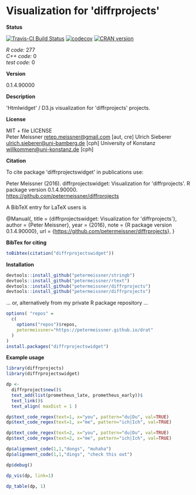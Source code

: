 
Visualization for 'diffrprojects'
=================================

**Status**

[![Travis-CI Build Status](https://travis-ci.org/petermeissner/diffrprojectswidget.svg?branch=master)](https://travis-ci.org/petermeissner/diffrprojectswidget) [![codecov](https://codecov.io/gh/petermeissner/diffrprojectswidget/branch/master/graph/badge.svg)](https://codecov.io/gh/petermeissner/diffrprojectswidget/tree/master/R) [![CRAN version](http://www.r-pkg.org/badges/version/diffrprojectswidget)](https://cran.r-project.org/package=diffrprojectswidget)

*R code:* 277<br> *C++ code:* 0<br> *test code:* 0

**Version**

0.1.4.90000

**Description**

'Htmlwidget' / D3.js visualization for 'diffrprojects' projects.

**License**

MIT + file LICENSE <br>Peter Meissner <retep.meissner@gmail.com> \[aut, cre\] Ulrich Sieberer <ulrich.sieberer@uni-bamberg.de> \[cph\] University of Konstanz <willkommen@uni-konstanz.de> \[cph\]

**Citation**

To cite package 'diffrprojectswidget' in publications use:

Peter Meissner (2016). diffrprojectswidget: Visualization for 'diffrprojects'. R package version 0.1.4.90000. <https://github.com/petermeissner/diffrprojects>

A BibTeX entry for LaTeX users is

@Manual{, title = {diffrprojectswidget: Visualization for 'diffrprojects'}, author = {Peter Meissner}, year = {2016}, note = {R package version 0.1.4.90000}, url = {<https://github.com/petermeissner/diffrprojects>}, }

**BibTex for citing**

``` r
toBibtex(citation("diffrprojectswidget"))
```

**Installation**

``` r
devtools::install_github("petermeissner/stringb")
devtools::install_github("petermeissner/rtext")
devtools::install_github("petermeissner/diffrprojects")
devtools::install_github("petermeissner/diffrprojects")
```

... or, alternatively from my private R package repository ...

``` r
options( "repos" = 
  c(
    options("repos")$repos, 
    petermeissner="https://petermeissner.github.io/drat"
  ) 
)
install.packages("diffrprojectswidget")
```

**Example usage**

``` r
library(diffrprojects)
library(diffrprojectswidget)

dp <-
  diffrproject$new()$
  text_add(list(prometheus_late, prometheus_early))$
  text_link()$
  text_align( maxDist = 1 )

dp$text_code_regex(text=1, x="you", pattern="du|Du", val=TRUE)
dp$text_code_regex(text=1, x="me", pattern="ich|Ich", val=TRUE)

dp$text_code_regex(text=2, x="you", pattern="du|Du", val=TRUE)
dp$text_code_regex(text=2, x="me", pattern="ich|Ich", val=TRUE)

dp$alignment_code(1,1,"dongs", "muhaha")
dp$alignment_code(1,1,"dings", "check this out")

dp$debug()

dp_vis(dp, link=1)
```

<!--html_preserve-->

<script type="application/json" data-for="htmlwidget-9dd811a1b0e2206024fd">{"x":{"alignment":"[\n  [1, 1, 0, \"no-change\"],\n  [2, 2, 0, \"no-change\"],\n  [3, 3, 1, \"change\"],\n  [4, 4, 0, \"no-change\"],\n  [5, 5, 0, \"no-change\"],\n  [6, 6, 0, \"no-change\"],\n  [7, 7, 0, \"no-change\"],\n  [8, 8, 0, \"no-change\"],\n  [9, 9, 0, \"no-change\"],\n  [10, 10, 0, \"no-change\"],\n  [11, 11, 1, \"change\"],\n  [12, 12, 0, \"no-change\"],\n  [13, 13, 0, \"no-change\"],\n  [14, null, 25, \"deletion\"],\n  [null, 14, 23, \"insertion\"],\n  [15, 15, 1, \"change\"],\n  [16, null, 21, \"deletion\"],\n  [null, 16, 23, \"insertion\"],\n  [17, 17, 0, \"no-change\"],\n  [18, 18, 0, \"no-change\"],\n  [19, 19, 0, \"no-change\"],\n  [20, 20, 0, \"no-change\"],\n  [21, 21, 0, \"no-change\"],\n  [22, 22, 0, \"no-change\"],\n  [23, 23, 0, \"no-change\"],\n  [24, 24, 0, \"no-change\"],\n  [25, 25, 0, \"no-change\"],\n  [26, 26, 0, \"no-change\"],\n  [27, 27, 1, \"change\"],\n  [28, 28, 1, \"change\"],\n  [29, 29, 0, \"no-change\"],\n  [30, 30, 0, \"no-change\"],\n  [31, null, 28, \"deletion\"],\n  [null, 31, 27, \"insertion\"],\n  [32, 32, 1, \"change\"],\n  [33, 33, 0, \"no-change\"],\n  [34, 34, 0, \"no-change\"],\n  [35, 35, 0, \"no-change\"],\n  [36, 36, 0, \"no-change\"],\n  [37, 37, 0, \"no-change\"],\n  [38, 38, 0, \"no-change\"],\n  [39, 39, 0, \"no-change\"],\n  [40, 40, 0, \"no-change\"],\n  [41, 41, 0, \"no-change\"],\n  [42, 42, 0, \"no-change\"],\n  [43, 43, 0, \"no-change\"],\n  [44, 44, 0, \"no-change\"],\n  [45, 45, 0, \"no-change\"],\n  [46, 46, 0, \"no-change\"],\n  [47, 47, 0, \"no-change\"],\n  [48, 48, 0, \"no-change\"],\n  [49, 49, 0, \"no-change\"],\n  [50, 50, 0, \"no-change\"],\n  [51, 51, 0, \"no-change\"],\n  [52, 52, 0, \"no-change\"],\n  [53, 53, 0, \"no-change\"],\n  [54, 54, 0, \"no-change\"],\n  [55, 55, 0, \"no-change\"],\n  [56, 56, 0, \"no-change\"],\n  [57, 57, 0, \"no-change\"],\n  [58, 58, 0, \"no-change\"],\n  [59, 59, 0, \"no-change\"],\n  [60, 60, 0, \"no-change\"]\n]","alignment_vars":"[\"token_i_1\", \"token_i_2\", \"distance\", \"type\"]","text":"[\n  [1, 2, 27, \"Johann Wolfgang von Goethe\", 1],\n  [2, 30, 41, \"\\\"Prometheus\\\"\", 1],\n  [3, 44, 71, \"Bedecke deinen Himmel, Zeus,\", 1],\n  [4, 73, 88, \"Mit Wolkendunst,\", 1],\n  [5, 90, 116, \"Und übe, dem Knaben gleich,\", 1],\n  [6, 118, 135, \"Der Disteln köpft,\", 1],\n  [7, 137, 166, \"An Eichen dich und Bergeshöhn;\", 1],\n  [8, 168, 186, \"Müßt mir meine Erde\", 1],\n  [9, 188, 205, \"Doch lassen stehn,\", 1],\n  [10, 207, 243, \"Und meine Hütte, die du nicht gebaut,\", 1],\n  [11, 245, 260, \"Und meinen Herd,\", 1],\n  [12, 262, 276, \"Um dessen Gluth\", 1],\n  [13, 278, 295, \"Du mich beneidest.\", 1],\n  [14, 298, 322, \"Ich kenne nichts Aermeres\", 1],\n  [15, 324, 357, \"Unter der Sonn', als euch, Götter!\", 1],\n  [16, 359, 379, \"Ihr nähret kümmerlich\", 1],\n  [17, 381, 396, \"Von Opfersteuern\", 1],\n  [18, 398, 412, \"Und Gebetshauch\", 1],\n  [19, 414, 427, \"Eure Majestät,\", 1],\n  [20, 429, 446, \"Und darbtet, wären\", 1],\n  [21, 448, 471, \"Nicht Kinder und Bettler\", 1],\n  [22, 473, 494, \"Hoffnungsvolle Thoren.\", 1],\n  [23, 497, 516, \"Da ich ein Kind war,\", 1],\n  [24, 518, 545, \"Nicht wußte wo aus noch ein,\", 1],\n  [25, 547, 576, \"Kehrt' ich mein verirrtes Auge\", 1],\n  [26, 578, 608, \"Zur Sonne, als wenn drüber wär'\", 1],\n  [27, 610, 639, \"Ein Ohr, zu hören meine Klage,\", 1],\n  [28, 641, 661, \"Ein Herz, wie mein's,\", 1],\n  [29, 663, 694, \"Sich des Bedrängten zu erbarmen.\", 1],\n  [30, 697, 708, \"Wer half mir\", 1],\n  [31, 710, 737, \"Wider der Titanen Uebermuth?\", 1],\n  [32, 739, 764, \"Wer rettete vom Tode mich,\", 1],\n  [33, 766, 779, \"Von Sklaverey?\", 1],\n  [34, 781, 817, \"Hast du nicht alles selbst vollendet,\", 1],\n  [35, 819, 838, \"Heilig glühend Herz?\", 1],\n  [36, 840, 865, \"Und glühtest jung und gut,\", 1],\n  [37, 867, 888, \"Betrogen, Rettungsdank\", 1],\n  [38, 890, 915, \"Dem Schlafenden da droben?\", 1],\n  [39, 918, 939, \"Ich dich ehren? Wofür?\", 1],\n  [40, 941, 971, \"Hast du die Schmerzen gelindert\", 1],\n  [41, 973, 989, \"Je des Beladenen?\", 1],\n  [42, 991, 1019, \"Hast du die Thränen gestillet\", 1],\n  [43, 1021, 1039, \"Je des Geängsteten?\", 1],\n  [44, 1041, 1076, \"Hat nicht mich zum Manne geschmiedet\", 1],\n  [45, 1078, 1097, \"Die allmächtige Zeit\", 1],\n  [46, 1099, 1122, \"Und das ewige Schicksal,\", 1],\n  [47, 1124, 1145, \"Meine Herrn und deine?\", 1],\n  [48, 1148, 1164, \"Wähntest du etwa,\", 1],\n  [49, 1166, 1193, \"Ich sollte das Leben hassen,\", 1],\n  [50, 1195, 1212, \"In Wüsten fliehen,\", 1],\n  [51, 1214, 1228, \"Weil nicht alle\", 1],\n  [52, 1230, 1251, \"Blüthenträume reiften?\", 1],\n  [53, 1254, 1283, \"Hier sitz' ich, forme Menschen\", 1],\n  [54, 1285, 1302, \"Nach meinem Bilde,\", 1],\n  [55, 1304, 1338, \"Ein Geschlecht, das mir gleich sey,\", 1],\n  [56, 1340, 1360, \"Zu leiden, zu weinen,\", 1],\n  [57, 1362, 1392, \"Zu genießen und zu freuen sich,\", 1],\n  [58, 1394, 1418, \"Und dein nicht zu achten,\", 1],\n  [59, 1420, 1427, \"Wie ich!\", 1],\n  [60, 1430, 1462, \"source: https://de.wikisource.org\", 1],\n  [1, 2, 27, \"Johann Wolfgang von Goethe\", 2],\n  [2, 30, 41, \"\\\"Prometheus\\\"\", 2],\n  [3, 44, 71, \"Bedecke deinen Himmel, Zevs,\", 2],\n  [4, 73, 88, \"Mit Wolkendunst,\", 2],\n  [5, 90, 116, \"Und übe, dem Knaben gleich,\", 2],\n  [6, 118, 135, \"Der Disteln köpft,\", 2],\n  [7, 138, 167, \"An Eichen dich und Bergeshöhn;\", 2],\n  [8, 169, 187, \"Müßt mir meine Erde\", 2],\n  [9, 189, 206, \"Doch lassen stehn,\", 2],\n  [10, 208, 244, \"Und meine Hütte, die du nicht gebaut,\", 2],\n  [11, 246, 260, \"Und meinen Herd\", 2],\n  [12, 262, 276, \"Um dessen Gluth\", 2],\n  [13, 278, 295, \"Du mich beneidest.\", 2],\n  [14, 298, 320, \"Ich kenne nichts ärmers\", 2],\n  [15, 322, 354, \"Unter der Sonn' als euch, Götter!\", 2],\n  [16, 356, 378, \"  Ihr nähret kümmerlich\", 2],\n  [17, 380, 395, \"Von Opfersteuern\", 2],\n  [18, 397, 411, \"Und Gebetshauch\", 2],\n  [19, 413, 426, \"Eure Majestät,\", 2],\n  [20, 428, 445, \"Und darbtet, wären\", 2],\n  [21, 447, 470, \"Nicht Kinder und Bettler\", 2],\n  [22, 472, 493, \"Hoffnungsvolle Thoren.\", 2],\n  [23, 496, 515, \"Da ich ein Kind war,\", 2],\n  [24, 517, 544, \"Nicht wußte wo aus noch ein,\", 2],\n  [25, 546, 575, \"Kehrt' ich mein verirrtes Auge\", 2],\n  [26, 577, 607, \"Zur Sonne, als wenn drüber wär'\", 2],\n  [27, 609, 637, \"Ein Ohr zu hören meine Klage,\", 2],\n  [28, 639, 658, \"Ein Herz wie mein's,\", 2],\n  [29, 660, 691, \"Sich des Bedrängten zu erbarmen.\", 2],\n  [30, 694, 705, \"Wer half mir\", 2],\n  [31, 707, 733, \"Wider der Titanen übermuth?\", 2],\n  [32, 735, 759, \"Wer rettete vom Tode mich\", 2],\n  [33, 761, 774, \"Von Sklaverey?\", 2],\n  [34, 776, 812, \"Hast du nicht alles selbst vollendet,\", 2],\n  [35, 814, 833, \"Heilig glühend Herz?\", 2],\n  [36, 835, 860, \"Und glühtest jung und gut,\", 2],\n  [37, 862, 883, \"Betrogen, Rettungsdank\", 2],\n  [38, 885, 910, \"Dem Schlafenden da droben?\", 2],\n  [39, 913, 934, \"Ich dich ehren? Wofür?\", 2],\n  [40, 936, 966, \"Hast du die Schmerzen gelindert\", 2],\n  [41, 968, 984, \"Je des Beladenen?\", 2],\n  [42, 986, 1014, \"Hast du die Thränen gestillet\", 2],\n  [43, 1016, 1034, \"Je des Geängsteten?\", 2],\n  [44, 1036, 1071, \"Hat nicht mich zum Manne geschmiedet\", 2],\n  [45, 1073, 1092, \"Die allmächtige Zeit\", 2],\n  [46, 1094, 1117, \"Und das ewige Schicksal,\", 2],\n  [47, 1119, 1140, \"Meine Herrn und deine?\", 2],\n  [48, 1143, 1159, \"Wähntest du etwa,\", 2],\n  [49, 1161, 1188, \"Ich sollte das Leben hassen,\", 2],\n  [50, 1190, 1207, \"In Wüsten fliehen,\", 2],\n  [51, 1209, 1223, \"Weil nicht alle\", 2],\n  [52, 1225, 1246, \"Blüthenträume reiften?\", 2],\n  [53, 1249, 1278, \"Hier sitz' ich, forme Menschen\", 2],\n  [54, 1280, 1297, \"Nach meinem Bilde,\", 2],\n  [55, 1299, 1333, \"Ein Geschlecht, das mir gleich sey,\", 2],\n  [56, 1335, 1355, \"Zu leiden, zu weinen,\", 2],\n  [57, 1357, 1387, \"Zu genießen und zu freuen sich,\", 2],\n  [58, 1389, 1413, \"Und dein nicht zu achten,\", 2],\n  [59, 1415, 1422, \"Wie ich!\", 2],\n  [60, 1426, 1458, \"source: https://de.wikisource.org\", 2]\n]","text_vars":"[\"token_i\", \"from\", \"to\", \"text\", \"tnr\"]","alignment_data":"[\n  [\"check this out\", \"muhaha\"],\n  [null, null],\n  [null, null],\n  [null, null],\n  [null, null],\n  [null, null],\n  [null, null],\n  [null, null],\n  [null, null],\n  [null, null],\n  [null, null],\n  [null, null],\n  [null, null],\n  [null, null],\n  [null, null],\n  [null, null],\n  [null, null],\n  [null, null],\n  [null, null],\n  [null, null],\n  [null, null],\n  [null, null],\n  [null, null],\n  [null, null],\n  [null, null],\n  [null, null],\n  [null, null],\n  [null, null],\n  [null, null],\n  [null, null],\n  [null, null],\n  [null, null],\n  [null, null],\n  [null, null],\n  [null, null],\n  [null, null],\n  [null, null],\n  [null, null],\n  [null, null],\n  [null, null],\n  [null, null],\n  [null, null],\n  [null, null],\n  [null, null],\n  [null, null],\n  [null, null],\n  [null, null],\n  [null, null],\n  [null, null],\n  [null, null],\n  [null, null],\n  [null, null],\n  [null, null],\n  [null, null],\n  [null, null],\n  [null, null],\n  [null, null],\n  [null, null],\n  [null, null],\n  [null, null],\n  [null, null],\n  [null, null],\n  [null, null]\n]","alignment_data_vars":"[\"dings\", \"dongs\"]","text1_data":"[\n  [null, null],\n  [null, null],\n  [null, null],\n  [true, null],\n  [null, true],\n  [null, null],\n  [null, true],\n  [null, null],\n  [null, null],\n  [null, true],\n  [null, null],\n  [null, null],\n  [null, true],\n  [null, true],\n  [null, null],\n  [null, true],\n  [null, null],\n  [null, null],\n  [null, null],\n  [null, null],\n  [null, true],\n  [null, null],\n  [null, true],\n  [null, true],\n  [null, true],\n  [null, null],\n  [null, null],\n  [null, null],\n  [null, true],\n  [null, null],\n  [null, null],\n  [null, true],\n  [null, null],\n  [null, true],\n  [null, null],\n  [null, null],\n  [null, null],\n  [null, null],\n  [null, true],\n  [true, null],\n  [null, null],\n  [true, null],\n  [null, null],\n  [null, true],\n  [null, null],\n  [null, null],\n  [null, null],\n  [true, null],\n  [null, true],\n  [null, null],\n  [null, true],\n  [null, null],\n  [null, true],\n  [null, null],\n  [null, true],\n  [null, null],\n  [null, true],\n  [null, true],\n  [null, true],\n  [null, null]\n]","text2_data":"[\n  [null, null],\n  [null, null],\n  [null, null],\n  [true, null],\n  [null, true],\n  [null, null],\n  [null, true],\n  [null, null],\n  [null, null],\n  [null, true],\n  [null, null],\n  [null, null],\n  [null, true],\n  [null, true],\n  [null, null],\n  [null, true],\n  [null, null],\n  [null, null],\n  [null, null],\n  [null, null],\n  [null, true],\n  [null, null],\n  [null, true],\n  [null, true],\n  [null, true],\n  [null, null],\n  [null, null],\n  [null, null],\n  [null, true],\n  [null, null],\n  [null, null],\n  [null, true],\n  [null, null],\n  [null, true],\n  [null, null],\n  [null, null],\n  [null, null],\n  [null, null],\n  [null, true],\n  [true, null],\n  [null, null],\n  [true, null],\n  [null, null],\n  [null, true],\n  [null, null],\n  [null, null],\n  [null, null],\n  [true, null],\n  [null, true],\n  [null, null],\n  [null, true],\n  [null, null],\n  [null, true],\n  [null, null],\n  [null, true],\n  [null, null],\n  [null, true],\n  [null, true],\n  [null, true],\n  [null, null]\n]","text_data_vars":"[\"you\", \"me\"]","options":[]},"evals":["alignment","alignment_vars","text","text_vars","alignment_data","alignment_data_vars","text1_data","text2_data","text_data_vars"],"jsHooks":[]}</script>
<!--/html_preserve-->
``` r
dp_table(dp, 1)
```

<!--html_preserve-->

<script type="application/json" data-for="htmlwidget-a6323094de59e3ebed30">{"x":{"alignment":{"alignment_i":[1,2,3,4,5,6,7,8,9,10,11,12,13,14,61,15,16,62,17,18,19,20,21,22,23,24,25,26,27,28,29,30,31,63,32,33,34,35,36,37,38,39,40,41,42,43,44,45,46,47,48,49,50,51,52,53,54,55,56,57,58,59,60],"token_i_1":[1,2,3,4,5,6,7,8,9,10,11,12,13,14,null,15,16,null,17,18,19,20,21,22,23,24,25,26,27,28,29,30,31,null,32,33,34,35,36,37,38,39,40,41,42,43,44,45,46,47,48,49,50,51,52,53,54,55,56,57,58,59,60],"token_i_2":[1,2,3,4,5,6,7,8,9,10,11,12,13,null,14,15,null,16,17,18,19,20,21,22,23,24,25,26,27,28,29,30,null,31,32,33,34,35,36,37,38,39,40,41,42,43,44,45,46,47,48,49,50,51,52,53,54,55,56,57,58,59,60],"distance":[0,0,1,0,0,0,0,0,0,0,1,0,0,25,23,1,21,23,0,0,0,0,0,0,0,0,0,0,1,1,0,0,28,27,1,0,0,0,0,0,0,0,0,0,0,0,0,0,0,0,0,0,0,0,0,0,0,0,0,0,0,0,0],"type":["no-change","no-change","change","no-change","no-change","no-change","no-change","no-change","no-change","no-change","change","no-change","no-change","deletion","insertion","change","deletion","insertion","no-change","no-change","no-change","no-change","no-change","no-change","no-change","no-change","no-change","no-change","change","change","no-change","no-change","deletion","insertion","change","no-change","no-change","no-change","no-change","no-change","no-change","no-change","no-change","no-change","no-change","no-change","no-change","no-change","no-change","no-change","no-change","no-change","no-change","no-change","no-change","no-change","no-change","no-change","no-change","no-change","no-change","no-change","no-change"],"from_1":[2,30,44,73,90,118,137,168,188,207,245,262,278,298,null,324,359,null,381,398,414,429,448,473,497,518,547,578,610,641,663,697,710,null,739,766,781,819,840,867,890,918,941,973,991,1021,1041,1078,1099,1124,1148,1166,1195,1214,1230,1254,1285,1304,1340,1362,1394,1420,1430],"to_1":[27,41,71,88,116,135,166,186,205,243,260,276,295,322,null,357,379,null,396,412,427,446,471,494,516,545,576,608,639,661,694,708,737,null,764,779,817,838,865,888,915,939,971,989,1019,1039,1076,1097,1122,1145,1164,1193,1212,1228,1251,1283,1302,1338,1360,1392,1418,1427,1462],"from_2":[2,30,44,73,90,118,138,169,189,208,246,262,278,null,298,322,null,356,380,397,413,428,447,472,496,517,546,577,609,639,660,694,null,707,735,761,776,814,835,862,885,913,936,968,986,1016,1036,1073,1094,1119,1143,1161,1190,1209,1225,1249,1280,1299,1335,1357,1389,1415,1426],"to_2":[27,41,71,88,116,135,167,187,206,244,260,276,295,null,320,354,null,378,395,411,426,445,470,493,515,544,575,607,637,658,691,705,null,733,759,774,812,833,860,883,910,934,966,984,1014,1034,1071,1092,1117,1140,1159,1188,1207,1223,1246,1278,1297,1333,1355,1387,1413,1422,1458]},"alignment_vars":["alignment_i","token_i_1","token_i_2","distance","type","from_1","to_1","from_2","to_2"],"text1":"\nJohann Wolfgang von Goethe\n\n\"Prometheus\"\n\nBedecke deinen Himmel, Zeus,\nMit Wolkendunst,\nUnd übe, dem Knaben gleich,\nDer Disteln köpft,\nAn Eichen dich und Bergeshöhn;\nMüßt mir meine Erde\nDoch lassen stehn,\nUnd meine Hütte, die du nicht gebaut,\nUnd meinen Herd,\nUm dessen Gluth\nDu mich beneidest.\n\nIch kenne nichts Aermeres\nUnter der Sonn', als euch, Götter!\nIhr nähret kümmerlich\nVon Opfersteuern\nUnd Gebetshauch\nEure Majestät,\nUnd darbtet, wären\nNicht Kinder und Bettler\nHoffnungsvolle Thoren.\n\nDa ich ein Kind war,\nNicht wußte wo aus noch ein,\nKehrt' ich mein verirrtes Auge\nZur Sonne, als wenn drüber wär'\nEin Ohr, zu hören meine Klage,\nEin Herz, wie mein's,\nSich des Bedrängten zu erbarmen.\n\nWer half mir\nWider der Titanen Uebermuth?\nWer rettete vom Tode mich,\nVon Sklaverey?\nHast du nicht alles selbst vollendet,\nHeilig glühend Herz?\nUnd glühtest jung und gut,\nBetrogen, Rettungsdank\nDem Schlafenden da droben?\n\nIch dich ehren? Wofür?\nHast du die Schmerzen gelindert\nJe des Beladenen?\nHast du die Thränen gestillet\nJe des Geängsteten?\nHat nicht mich zum Manne geschmiedet\nDie allmächtige Zeit\nUnd das ewige Schicksal,\nMeine Herrn und deine?\n\nWähntest du etwa,\nIch sollte das Leben hassen,\nIn Wüsten fliehen,\nWeil nicht alle\nBlüthenträume reiften?\n\nHier sitz' ich, forme Menschen\nNach meinem Bilde,\nEin Geschlecht, das mir gleich sey,\nZu leiden, zu weinen,\nZu genießen und zu freuen sich,\nUnd dein nicht zu achten,\nWie ich!\n\nsource: https://de.wikisource.org\n","text2":"\nJohann Wolfgang von Goethe\n\n\"Prometheus\"\n\nBedecke deinen Himmel, Zevs,\nMit Wolkendunst,\nUnd übe, dem Knaben gleich,\nDer Disteln köpft,\n\nAn Eichen dich und Bergeshöhn;\nMüßt mir meine Erde\nDoch lassen stehn,\nUnd meine Hütte, die du nicht gebaut,\nUnd meinen Herd\nUm dessen Gluth\nDu mich beneidest.\n\nIch kenne nichts ärmers\nUnter der Sonn' als euch, Götter!\n  Ihr nähret kümmerlich\nVon Opfersteuern\nUnd Gebetshauch\nEure Majestät,\nUnd darbtet, wären\nNicht Kinder und Bettler\nHoffnungsvolle Thoren.\n\nDa ich ein Kind war,\nNicht wußte wo aus noch ein,\nKehrt' ich mein verirrtes Auge\nZur Sonne, als wenn drüber wär'\nEin Ohr zu hören meine Klage,\nEin Herz wie mein's,\nSich des Bedrängten zu erbarmen.\n\nWer half mir\nWider der Titanen übermuth?\nWer rettete vom Tode mich\nVon Sklaverey?\nHast du nicht alles selbst vollendet,\nHeilig glühend Herz?\nUnd glühtest jung und gut,\nBetrogen, Rettungsdank\nDem Schlafenden da droben?\n\nIch dich ehren? Wofür?\nHast du die Schmerzen gelindert\nJe des Beladenen?\nHast du die Thränen gestillet\nJe des Geängsteten?\nHat nicht mich zum Manne geschmiedet\nDie allmächtige Zeit\nUnd das ewige Schicksal,\nMeine Herrn und deine?\n\nWähntest du etwa,\nIch sollte das Leben hassen,\nIn Wüsten fliehen,\nWeil nicht alle\nBlüthenträume reiften?\n\nHier sitz' ich, forme Menschen\nNach meinem Bilde,\nEin Geschlecht, das mir gleich sey,\nZu leiden, zu weinen,\nZu genießen und zu freuen sich,\nUnd dein nicht zu achten,\nWie ich!\n\n\nsource: https://de.wikisource.org\n","alignment_data":{},"alignment_data_vars":[],"alignment_text1_data":{},"alignment_text2_data":{},"alignment_text_data_vars":[],"options":[]},"evals":[],"jsHooks":[]}</script>
<!--/html_preserve-->
